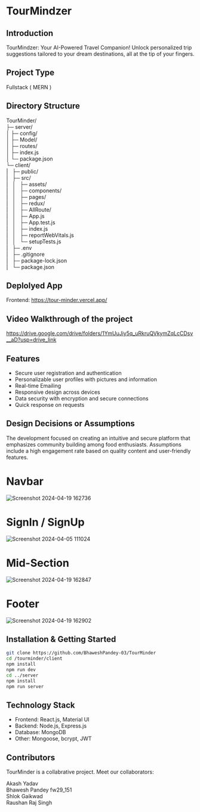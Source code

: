 # TourMindzer

## Introduction
TourMindzer: Your AI-Powered Travel Companion! Unlock personalized trip suggestions tailored to your dream destinations, all at the tip of your fingers.
## Project Type
Fullstack ( MERN )

## Directory Structure
TourMinder/<br>
├─ server/<br>
│  ├─ config/<br>
│  ├─ Model/<br>
│  ├─ routes/<br>
│  ├─ index.js<br>
│  └─ package.json<br>
└─ client/<br>
|&nbsp;&nbsp;&nbsp;├─ public/<br>
|&nbsp;&nbsp;&nbsp;├─ src/<br>
|&nbsp;&nbsp;&nbsp;│&nbsp;&nbsp;&nbsp;├─ assets/<br>
|&nbsp;&nbsp;&nbsp;│&nbsp;&nbsp;&nbsp;├─ components/<br>
|&nbsp;&nbsp;&nbsp;│&nbsp;&nbsp;&nbsp;├─ pages/<br>
|&nbsp;&nbsp;&nbsp;│&nbsp;&nbsp;&nbsp;├─ redux/<br>
|&nbsp;&nbsp;&nbsp;│&nbsp;&nbsp;&nbsp;├─ AllRoute/<br>
|&nbsp;&nbsp;&nbsp;│&nbsp;&nbsp;&nbsp;├─ App.js<br>
|&nbsp;&nbsp;&nbsp;│&nbsp;&nbsp;&nbsp;├─ App.test.js<br>
|&nbsp;&nbsp;&nbsp;│&nbsp;&nbsp;&nbsp;├─ index.js<br>
|&nbsp;&nbsp;&nbsp;│&nbsp;&nbsp;&nbsp;├─ reportWebVitals.js<br>
|&nbsp;&nbsp;&nbsp;│&nbsp;&nbsp;&nbsp;└─ setupTests.js<br>
|&nbsp;&nbsp;&nbsp;├─ .env<br>
|&nbsp;&nbsp;&nbsp;├─ .gitignore<br>
|&nbsp;&nbsp;&nbsp;├─ package-lock.json<br>
|&nbsp;&nbsp;&nbsp;└─ package.json<br>



## Deplolyed App
Frontend: https://tour-minder.vercel.app/

## Video Walkthrough of the project
https://drive.google.com/drive/folders/1YmUuJiy5q_uRkruQVkymZqLcCDsv__aD?usp=drive_link

## Features
- Secure user registration and authentication
- Personalizable user profiles with pictures and information
- Real-time Emailing 
- Responsive design across devices
- Data security with encryption and secure connections
- Quick response on requests

## Design Decisions or Assumptions
The development focused on creating an intuitive and secure platform that emphasizes community building among food enthusiasts. Assumptions include a high engagement rate based on quality content and user-friendly features.

# Navbar
![Screenshot 2024-04-19 162736](https://github.com/BhaweshPandey-03/TourMinder/assets/150121687/ca3bceb2-32de-46e0-8c80-afd70a16e021)

# SignIn / SignUp
![Screenshot 2024-04-05 111024](https://github.com/Yawer091/Code-Kaavya-2345/assets/150121687/dadc573d-eb6d-4d52-a6bd-d553c732d1ef)

# Mid-Section
![Screenshot 2024-04-19 162847](https://github.com/BhaweshPandey-03/TourMinder/assets/150121687/4320f905-9de5-417c-b332-ca0aecc001e2)

# Footer
![Screenshot 2024-04-19 162902](https://github.com/BhaweshPandey-03/TourMinder/assets/150121687/450b3c9b-29f5-4059-a558-c99b7431ac7f)



## Installation & Getting Started
```bash
git clone https://github.com/BhaweshPandey-03/TourMinder
cd /tourminder/client
npm install
npm run dev
cd ../server
npm install
npm run server
```

## Technology Stack
- Frontend: React.js, Material UI
- Backend: Node.js, Express.js
- Database: MongoDB
- Other: Mongoose, bcrypt, JWT

## Contributors
TourMinder is a collabrative project. Meet our collaborators:

Akash Yadav
<br>
Bhawesh Pandey fw29_151
<br>
Shlok Gaikwad
<br>
Raushan Raj Singh



